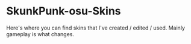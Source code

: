 # SkunkPunk-osu-Skins
Here's where you can find skins that I've created / edited / used. Mainly gameplay is what changes. 
